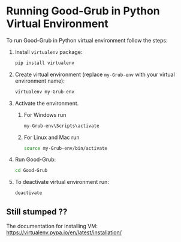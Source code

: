 # Running Good-Grub in Python Virtual Environment

<!-- toc -->

To run Good-Grub in Python virtual environment follow the steps:

1. Install `virtualenv` package:

   ```sh
   pip install virtualenv
   ```

2. Create virtual environment (replace `my-Grub-env` with
   your virtual environment name):

   ```sh
   virtualenv my-Grub-env
   ```

3. Activate the environment.
   1. For Windows run

      ```sh
      my-Grub-env\Scripts\activate
      ```

   2. For Linux and Mac run

      ```sh
      source my-Grub-env/bin/activate
      ```

4. Run Good-Grub:

   ```sh
   cd Good-Grub
   ```

5. To deactivate virtual environment run:

   ```sh
   deactivate
   ```

## Still stumped ??
The documentation for installing VM: https://virtualenv.pypa.io/en/latest/installation/
